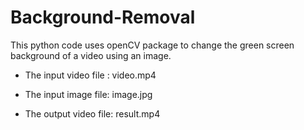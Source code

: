 # Background-Removal

  This python code uses openCV package to change the green screen background of a video using an image. 
  
- The input video file : video.mp4

- The input image file: image.jpg

- The output video file: result.mp4
